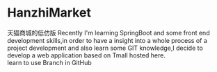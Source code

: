 # HanzhiMarket
天猫商城的低仿版
Recently I'm learning SpringBoot and some front end development skills,in order to have a insight into a whole process of a project development and also learn some GIT knowledge,I decide to develop a web application based on Tmall hosted here.  
learn to use Branch in GitHub
